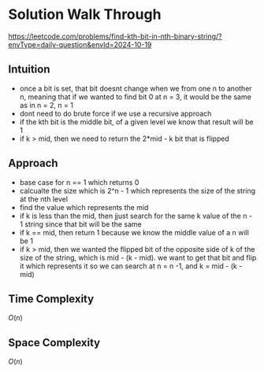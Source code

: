 # Solution Walk Through
https://leetcode.com/problems/find-kth-bit-in-nth-binary-string/?envType=daily-question&envId=2024-10-19

## Intuition
- once a bit is set, that bit doesnt change when we from one n to another n, meaning that if we wanted to find bit 0 at n = 3, it would be the same as in n = 2, n = 1
- dont need to do brute force if we use a recursive approach
- if the kth bit is the middle bit, of a given level we know that result will be 1
- if k > mid, then we need to return the 2*mid - k bit that is flipped

## Approach
- base case for n == 1 which returns 0
- calcualte the size which is 2^n - 1 which represents the size of the string at the nth level
- find the value which represents the mid
- if k is less than the mid, then jjust search for the same k value of the n - 1 string since that bit will be the same
- if k == mid, then return 1 because we know the middle value of a n will be 1
- if k > mid, then we wanted the flipped bit of the opposite side of k of the size of the string, which is mid - (k - mid). we want to get that bit and flip it which represents it so we can search at n = n -1, and k = mid - (k - mid)

## Time Complexity
$O(n)$

## Space Complexity
$O(n)$



